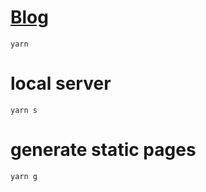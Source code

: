 # [Blog](https://cromarmot.github.io/Blog)

```
yarn
```

# local server

```
yarn s
```

# generate static pages

```
yarn g
```
